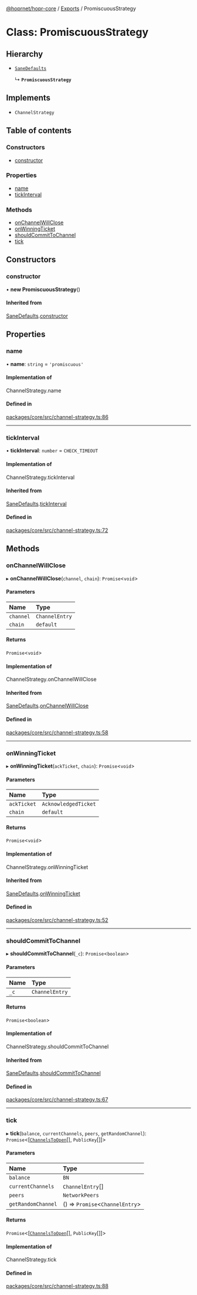 [@hoprnet/hopr-core](../README.md) / [Exports](../modules.md) / PromiscuousStrategy

# Class: PromiscuousStrategy

## Hierarchy

- [`SaneDefaults`](SaneDefaults.md)

  ↳ **`PromiscuousStrategy`**

## Implements

- `ChannelStrategy`

## Table of contents

### Constructors

- [constructor](PromiscuousStrategy.md#constructor)

### Properties

- [name](PromiscuousStrategy.md#name)
- [tickInterval](PromiscuousStrategy.md#tickinterval)

### Methods

- [onChannelWillClose](PromiscuousStrategy.md#onchannelwillclose)
- [onWinningTicket](PromiscuousStrategy.md#onwinningticket)
- [shouldCommitToChannel](PromiscuousStrategy.md#shouldcommittochannel)
- [tick](PromiscuousStrategy.md#tick)

## Constructors

### constructor

• **new PromiscuousStrategy**()

#### Inherited from

[SaneDefaults](SaneDefaults.md).[constructor](SaneDefaults.md#constructor)

## Properties

### name

• **name**: `string` = `'promiscuous'`

#### Implementation of

ChannelStrategy.name

#### Defined in

[packages/core/src/channel-strategy.ts:86](https://github.com/szczebel1995/hoprnet/blob/master/packages/core/src/channel-strategy.ts#L86)

___

### tickInterval

• **tickInterval**: `number` = `CHECK_TIMEOUT`

#### Implementation of

ChannelStrategy.tickInterval

#### Inherited from

[SaneDefaults](SaneDefaults.md).[tickInterval](SaneDefaults.md#tickinterval)

#### Defined in

[packages/core/src/channel-strategy.ts:72](https://github.com/szczebel1995/hoprnet/blob/master/packages/core/src/channel-strategy.ts#L72)

## Methods

### onChannelWillClose

▸ **onChannelWillClose**(`channel`, `chain`): `Promise`<`void`\>

#### Parameters

| Name | Type |
| :------ | :------ |
| `channel` | `ChannelEntry` |
| `chain` | `default` |

#### Returns

`Promise`<`void`\>

#### Implementation of

ChannelStrategy.onChannelWillClose

#### Inherited from

[SaneDefaults](SaneDefaults.md).[onChannelWillClose](SaneDefaults.md#onchannelwillclose)

#### Defined in

[packages/core/src/channel-strategy.ts:58](https://github.com/szczebel1995/hoprnet/blob/master/packages/core/src/channel-strategy.ts#L58)

___

### onWinningTicket

▸ **onWinningTicket**(`ackTicket`, `chain`): `Promise`<`void`\>

#### Parameters

| Name | Type |
| :------ | :------ |
| `ackTicket` | `AcknowledgedTicket` |
| `chain` | `default` |

#### Returns

`Promise`<`void`\>

#### Implementation of

ChannelStrategy.onWinningTicket

#### Inherited from

[SaneDefaults](SaneDefaults.md).[onWinningTicket](SaneDefaults.md#onwinningticket)

#### Defined in

[packages/core/src/channel-strategy.ts:52](https://github.com/szczebel1995/hoprnet/blob/master/packages/core/src/channel-strategy.ts#L52)

___

### shouldCommitToChannel

▸ **shouldCommitToChannel**(`_c`): `Promise`<`boolean`\>

#### Parameters

| Name | Type |
| :------ | :------ |
| `_c` | `ChannelEntry` |

#### Returns

`Promise`<`boolean`\>

#### Implementation of

ChannelStrategy.shouldCommitToChannel

#### Inherited from

[SaneDefaults](SaneDefaults.md).[shouldCommitToChannel](SaneDefaults.md#shouldcommittochannel)

#### Defined in

[packages/core/src/channel-strategy.ts:67](https://github.com/szczebel1995/hoprnet/blob/master/packages/core/src/channel-strategy.ts#L67)

___

### tick

▸ **tick**(`balance`, `currentChannels`, `peers`, `getRandomChannel`): `Promise`<[[`ChannelsToOpen`](../modules.md#channelstoopen)[], `PublicKey`[]]\>

#### Parameters

| Name | Type |
| :------ | :------ |
| `balance` | `BN` |
| `currentChannels` | `ChannelEntry`[] |
| `peers` | `NetworkPeers` |
| `getRandomChannel` | () => `Promise`<`ChannelEntry`\> |

#### Returns

`Promise`<[[`ChannelsToOpen`](../modules.md#channelstoopen)[], `PublicKey`[]]\>

#### Implementation of

ChannelStrategy.tick

#### Defined in

[packages/core/src/channel-strategy.ts:88](https://github.com/szczebel1995/hoprnet/blob/master/packages/core/src/channel-strategy.ts#L88)
